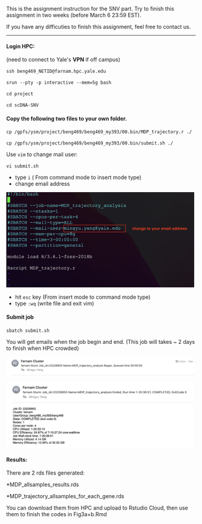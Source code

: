 
This is the assignment instruction for the SNV part. Try to finish this assignment in two weeks (before March 6 23:59 EST).

If you have any difficuties to finish this assignment, feel free to contact us.

---
#### Login HPC:
(need to connect to Yale's **VPN** if off campus)

```
ssh beng469_NETID@farnam.hpc.yale.edu
```
```
srun --pty -p interactive --mem=5g bash
```
```
cd project
```
```
cd scDNA-SNV
```
#### Copy the following two files to your own folder.
```
cp /gpfs/ysm/project/beng469/beng469_my393/00.bin/MDP_trajectory.r ./
```
```
cp /gpfs/ysm/project/beng469/beng469_my393/00.bin/submit.sh ./
```
Use ```vim``` to change mail user: 
```
vi submit.sh
```
* type ```i``` ( From command mode to insert mode type)
* change email address

<p><img width="500" src="https://github.com/MingyuYang-Yale/BENG469/blob/main/SP21/Assignment2/2021-02-25/email3.png" alt="foo bar" title="train &amp; tracks" /></p>

* hit ```esc``` key (From insert mode to command mode type)
* type ```:wq``` (write file and exit vim)

#### Submit job 
```
sbatch submit.sh 
```

You will get emails when the job begin and end. (This job will takes ~ 2 days to finish when HPC crowded)
<p><img width="500" src="https://github.com/MingyuYang-Yale/BENG469/blob/main/SP21/Assignment2/2021-02-25/email2.png" alt="foo bar" title="train &amp; tracks" /></p>

<p><img width="500" src="https://github.com/MingyuYang-Yale/BENG469/blob/main/SP21/Assignment2/2021-02-25/email1.png" alt="foo bar" title="train &amp; tracks" /></p>


#### Results:

There are 2 rds files generated:

*MDP_allsamples_results.rds

*MDP_trajectory_allsamples_for_each_gene.rds

You can download them from HPC and upload to Rstudio Cloud, then use them to finish the codes in Fig3a+b.Rmd
